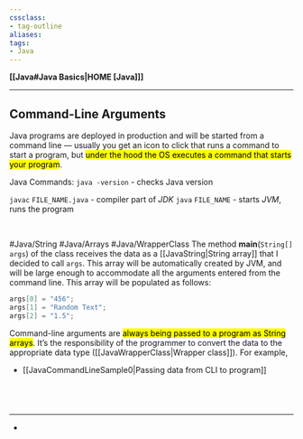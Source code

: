 ```yaml
---
cssclass:
- tag-outline
aliases:
tags:
- Java
---
```

**[[Java#Java Basics|HOME [Java]]]**

---
## Command-Line Arguments
Java programs are deployed in production and will be started from a command line — usually you get an icon to click that runs a command to start a program, but <mark class="hltr-lightgreen">under the hood the OS executes a command that starts your program</mark>.

Java Commands:
`java -version` - checks Java version

`javac` `FILE_NAME.java` - compiler part of *JDK*
`java` `FILE_NAME` - starts *JVM*, runs the program

<br>

#Java/String #Java/Arrays #Java/WrapperClass 
The method **main**(`String[] args`) of the class receives the data as a [[JavaString|String array]] that I decided to call `args`. This array will be automatically created by JVM, and will be large enough to accommodate all the arguments entered from the command line. This array will be populated as follows:

```java
args[0] = "456";
args[1] = "Random Text";
args[2] = "1.5";
```

Command-line arguments are <mark class="hltr-lightgreen">always being passed to a program as String arrays</mark>. It’s the responsibility of the programmer to convert the data to the appropriate data type ([[JavaWrapperClass|Wrapper class]]). For example,
- [[JavaCommandLineSample0|Passing data from CLI to program]]

<br>

# 
---
- 